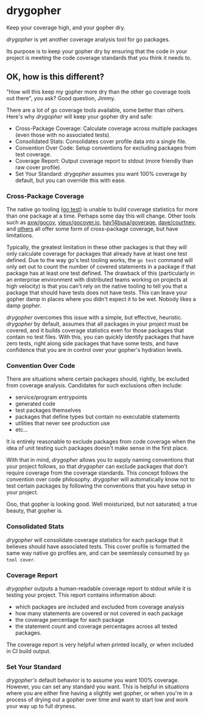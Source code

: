 # drygopher
Keep your coverage high, and your gopher dry.

*drygopher* is yet another coverage analysis tool for go packages.

Its purpose is to keep your gopher dry by ensuring that the code in your project is meeting the code coverage standards that you think it needs to.

## OK, how is this different?
"How will this keep my gopher more dry than the other go coverage tools out there", you ask?
Good question, Jimmy.

There are a lot of go coverage tools available, some better than others. Here's why *drygopher* will keep your gopher dry and safe:

* Cross-Package Coverage: Calculate coverage across multiple packages (even those with no associated tests).
* Consolidated Stats: Consolidates cover profile data into a single file.
* Convention Over Code: Setup conventions for excluding packages from test coverage.
* Coverage Report: Output coverage report to stdout (more friendly than raw cover profile).
* Set Your Standard: *drygopher* assumes you want 100% coverage by default, but you can override this with ease.

### Cross-Package Coverage
The native go tooling ([go test](https://golang.org/cmd/go/#hdr-Test_packages)) is unable to build coverage statistics for more than one package at a time. Perhaps some day this will change. 
Other tools such as [axw/gocov](https://github.com/axw/gocov), [vieux/gocover.io](https://github.com/vieux/gocover.io),  [hay14busa/goverage](https://github.com/vieux/gocover.io), [dave/courtney](https://github.com/dave/courtney), and [others](https://github.com/search?l=Go&o=desc&p=1&q=go+coverage&s=stars&type=Repositories) all offer some form of cross-package coverage, but have limitations.

Typically, the greatest limitation in these other packages is that they will only calculate coverage for packages that already have at least one test defined. Due to the way go's test tooling works, the `go test` command will only set out to count the number of covered statements in a package if that package has at least one test defined. The drawback of this (particularly in an enterprise environment with distributed teams working on projects at high velocity) is that you can't rely on the native tooling to tell you that a package that should have tests does not have tests. This can leave your gopher damp in places where you didn't expect it to be wet. Nobody likes a damp gopher.

*drygopher* overcomes this issue with a simple, but effective, heuristic. *drygopher* by default, assumes that all packages in your project must be covered, and it builds coverage statistics even for those packages that contain no test files. With this, you can quickly identify packages that have zero tests, right along side packages that have some tests, and have confidence that you are in control over your gopher's hydration levels.

### Convention Over Code

There are situations where certain packages should, rightly, be excluded from coverage analysis. Candidates for such exclusions often include:
* service/program entrypoints
* generated code
* test packages themselves
* packages that define types but contain no executable statements
* utilities that never see production use
* etc...

It is entirely reasonable to exclude packages from code coverage when the idea of unit testing such packages doesn't make sense in the first place.

With that in mind, *drygopher* allows you to supply naming conventions that your project follows, so that *drygopher* can exclude packages that don't require coverage from the coverage standards. This concept follows the convention over code philosophy. *drygopher* will automatically know not to test certain packages by following the conventions that you have setup in your project. 

Ooo, that gopher is looking good. Well moisturized, but not saturated; a true beauty, that gopher is.

### Consolidated Stats
*drygopher* will consolidate coverage statistics for each package that it believes should have associated tests. This cover profile is formatted the same way native go profiles are, and can be seemlessly consumed by `go tool cover`.

### Coverage Report
*drygopher* outputs a human-readable coverage report to stdout while it is testing your project. This report contains information about:
* which packages are included and excluded from coverage analysis
* how many statements are covered or not covered in each package
* the coverage percentage for each package
* the statement count and coverage percentages across all tested packages.

The coverage report is very helpful when printed locally, or when included in CI build output.

### Set Your Standard
*drygopher's* default behavior is to assume you want 100% coverage. However, you can set any standard you want. This is helpful in situations where you are either fine having a slightly wet gopher, or when you're in a process of drying out a gopher over time and want to start low and work your way up to full dryness.